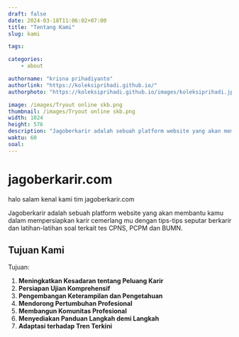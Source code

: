 ```yaml
---
draft: false
date: 2024-03-18T11:06:02+07:00
title: "Tentang Kami"
slug: kami

tags:

categories:
    - about

authorname: "krisna prihadiyanto"
authorlink: "https://koleksiprihadi.github.io/"
authorphoto: "https://koleksiprihadi.github.io/images/koleksiprihadi.jpeg"

image: /images/Tryout online skb.png
thumbnail: /images/Tryout online skb.png
width: 1024
height: 576
description: "Jagoberkarir adalah sebuah platform website yang akan membantu kamu dalam mempersiapkan karir cemerlang mu dengan tips-tips seputar berkarir dan latihan-latihan soal terkait tes CPNS, PCPM dan BUMN."
waktu: 60
soal:
---
```

# jagoberkarir.com

halo salam kenal kami tim jagoberkarir.com

Jagoberkarir adalah sebuah platform website yang akan membantu kamu dalam mempersiapkan karir cemerlang mu dengan tips-tips seputar berkarir dan latihan-latihan soal terkait tes CPNS, PCPM dan BUMN.

## Tujuan Kami

Tujuan:

1. **Meningkatkan Kesadaran tentang Peluang Karir**
2. **Persiapan Ujian Komprehensif**
3. **Pengembangan Keterampilan dan Pengetahuan**
4. **Mendorong Pertumbuhan Profesional**
5. **Membangun Komunitas Profesional**
6. **Menyediakan Panduan Langkah demi Langkah**
7. **Adaptasi terhadap Tren Terkini**